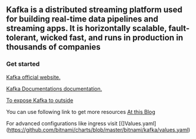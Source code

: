 ## Kafka is a distributed streaming platform used for building real-time data pipelines and streaming apps. It is horizontally scalable, fault-tolerant, wicked fast, and runs in production in thousands of companies



### Get started

[Kafka official website.](https://kafka.apache.org/)


[Kafka Documentations documentation.](https://github.com/bitnami/charts/tree/master/bitnami/kafka)

[To expose Kafka to outside](https://github.com/bitnami/charts/tree/master/bitnami/kafka/#accessing-kafka-brokers-from-outside-the-cluster)

You can use following link to get more resources [At this Blog](https://betterprogramming.pub/how-to-run-highly-available-kafka-on-kubernetes-a1824db8a3e2)

For advanced configurations like ingress visit [(]Values.yaml](https://github.com/bitnami/charts/blob/master/bitnami/kafka/values.yaml)
